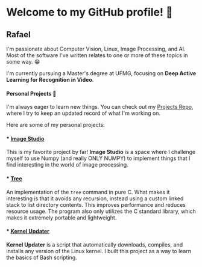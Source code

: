 # Welcome to my GitHub profile! 👋

## Rafael


I'm passionate about Computer Vision, Linux, Image Processing, and AI. Most of the software I've written relates to one or more of these topics in some way. 😁

I'm currently pursuing a Master's degree at UFMG, focusing on **Deep Active Learning for Recognition in Video**.


#### Personal Projects 🚀

I'm always eager to learn new things. You can check out my [Projects Repo](https://github.com/RafaelAmauri/Projects), where I try to keep an updated record of what I'm working on.

Here are some of my personal projects:

#### * [Image Studio](https://github.com/RafaelAmauri/Image-Studio)
    
This is my favorite project by far! **Image Studio** is a space where I challenge myself to use Numpy (and really ONLY NUMPY) to implement things that I find interesting in the world of image processing.

#### * [Tree](https://github.com/RafaelAmauri/Tree)
    
An implementation of the ```tree``` command in pure C. What makes it interesting is that it avoids any recursion, instead using a custom linked stack to list directory contents. This improves performance and reduces resource usage. The program also only utilizes the C standard library, which makes it extremely portable and lightweight.

#### * [Kernel Updater](https://github.com/RafaelAmauri/Kernel-Updater)

**Kernel Updater** is a script that automatically downloads, compiles, and installs any version of the Linux kernel. I built this project as a way to learn the basics of Bash scripting.
